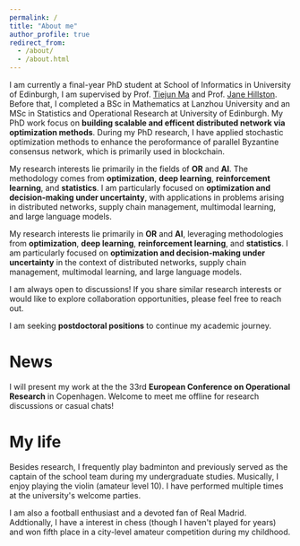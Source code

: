 ```yaml
---
permalink: /
title: "About me"
author_profile: true
redirect_from: 
  - /about/
  - /about.html
---
```


I am currently a final-year PhD student at School of Informatics in University of Edinburgh, I am supervised by  Prof. [Tiejun Ma](https://www.research.ed.ac.uk/en/persons/tiejun-ma) and Prof. [Jane Hillston](https://homepages.inf.ed.ac.uk/jeh/). Before that, I completed a BSc in Mathematics at Lanzhou University and an MSc in Statistics and Operational Research at University of Edinburgh. My PhD work focus on **building scalable and efficent distributed network via optimization methods**. During my PhD research, I have applied stochastic optimization methods to enhance the peroformance of parallel Byzantine consensus network, which is primarily used in blockchain.

My research interests lie primarily in the fields of **OR** and **AI**. The methodology comes from **optimization**, **deep learning**, **reinforcement learning**, and **statistics**. I am particularly focused on **optimization and decision-making under uncertainty**, with applications in problems arising in distributed networks, supply chain management, multimodal learning, and large language models.


My research interests lie primarily in **OR** and **AI**, leveraging methodologies from **optimization**, **deep learning**, **reinforcement learning**, and **statistics**. I am particularly focused on **optimization and decision-making under uncertainty** in the context of distributed networks, supply chain management, multimodal learning, and large language models.

I am always open to discussions! If you share similar research interests or would like to explore collaboration opportunities, please feel free to reach out.

I am seeking **postdoctoral positions** to continue my academic journey.

News
=====
I will present my work at the the 33rd **European Conference on Operational Research** in Copenhagen. Welcome to meet me offline for research discussions or casual chats!

My life
=====
Besides research, I frequently play badminton and previously served as the captain of the school team during my undergraduate studies. Musically, I enjoy playing the violin (amateur level 10). I have performed multiple times at the university's welcome parties.

I am also a football enthusiast and a devoted fan of Real Madrid. Addtionally, I have a interest in chess (though I haven't played for years) and won fifth place in a city-level amateur competition during my childhood.

